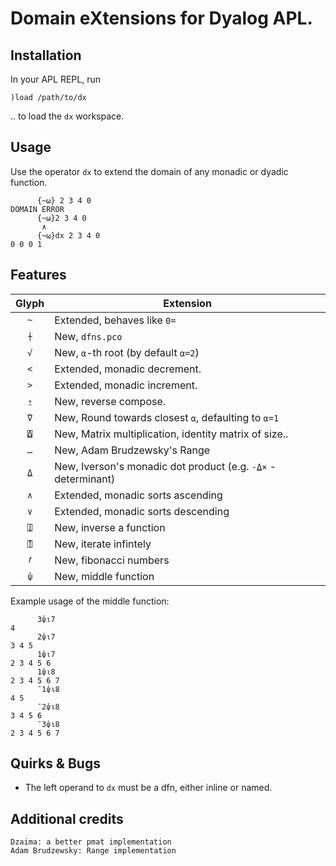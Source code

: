 
# Domain eXtensions for Dyalog APL.

## Installation

In your APL REPL, run
```
)load /path/to/dx
```
.. to load the `dx` workspace.

## Usage

Use the operator `dx` to extend the domain of any monadic or dyadic function.

```
      {~⍵} 2 3 4 0
DOMAIN ERROR
      {~⍵}2 3 4 0
       ∧
      {~⍵}dx 2 3 4 0
0 0 0 1
```

## Features

| Glyph | Extension                                                     |
| :---: | ------------------------------------------------------------- |
|  `~`  | Extended, behaves like `0=`                                   |
|  `⍭`  | New, `dfns.pco`                                               |
|  `√`  | New, `⍺`-th root (by default `⍺=2`)                           |
|  `<`  | Extended, monadic decrement.                                  |
|  `>`  | Extended, monadic increment.                                  |
|  `⍛`  | New, reverse compose.                                         |
|  `⍢`  | New, Round towards closest `⍺`, defaulting to `⍺=1`           |
|  `⍍`  | New, Matrix multiplication, identity matrix of size..         |
|  `…`  | New, Adam Brudzewsky's Range                                  |
|  `⍙`  | New, Iverson's monadic dot product (e.g. `-⍙×` - determinant) |
|  `∧`  | Extended, monadic sorts ascending                             |
|  `∨`  | Extended, monadic sorts descending                            |
|  `⍗`  | New, inverse a function                                       |
|  `⍐`  | New, iterate infintely                                        |
|  `𝑓`  | New, fibonacci numbers                                        |
|  `⍦`  | New, middle function                                          |

Example usage of the middle function:
```
      3⍦⍳7
4
      2⍦⍳7
3 4 5
      1⍦⍳7
2 3 4 5 6
      1⍦⍳8
2 3 4 5 6 7
      ¯1⍦⍳8
4 5
      ¯2⍦⍳8
3 4 5 6
      ¯3⍦⍳8
2 3 4 5 6 7
```

## Quirks & Bugs

* The left operand to `dx` must be a dfn, either inline or named.

## Additional credits

```
Dzaima: a better pmat implementation
Adam Brudzewsky: Range implementation 
```
